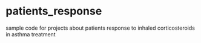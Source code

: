 # patients_response
sample code for projects about patients response to inhaled corticosteroids in asthma treatment 
